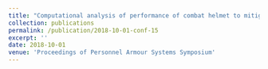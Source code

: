 ```yaml
---
title: "Computational analysis of performance of combat helmet to mitigate blast induced traumatic brain injury"
collection: publications
permalink: /publication/2018-10-01-conf-15
excerpt: ''
date: 2018-10-01
venue: 'Proceedings of Personnel Armour Systems Symposium'
---
```

